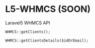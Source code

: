 # L5-WHMCS (SOON)
Laravel5 WHMCS API

```
WHMCS::getClients();
```

```
WHMCS::getClientsDetails($idOrEmail);
```

